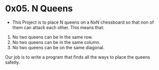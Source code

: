# 0x05. N Queens

-   This Project is to place N queens on a NxN chessboard so that non of them can attack each other. This means that:

1.  No two queens can be in the same row.
2.  No two queens can be in the same column.
3.  No two queens can be on the same diagonal.

Our job is to write a program that finds all the ways to place the queens safetly.
